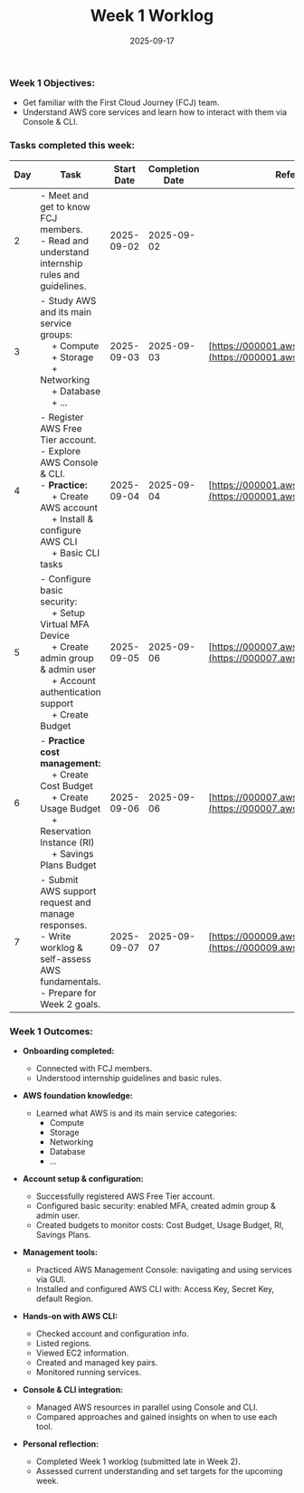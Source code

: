 ﻿---
title: "Week 1 Worklog"
date: 2025-09-17
weight: 1
chapter: false
pre: " <b> 1.1. </b> "
---


### Week 1 Objectives:

* Get familiar with the First Cloud Journey (FCJ) team.
* Understand AWS core services and learn how to interact with them via Console & CLI.

### Tasks completed this week:

| Day | Task                                                                                                                                                                                       | Start Date   | Completion Date | Reference                                                                 |
| --- |-------------------------------------------------------------------------------------------------------------------------------------------------------------------------------------------| -------------| ----------------|---------------------------------------------------------------------------|
| 2   | - Meet and get to know FCJ members.<br> - Read and understand internship rules and guidelines.                                                                                             | 2025-09-02   | 2025-09-02      |                                                                           |
| 3   | - Study AWS and its main service groups:<br>&emsp; + Compute <br>&emsp; + Storage <br>&emsp; + Networking <br>&emsp; + Database <br>&emsp; + ...                                           | 2025-09-03   | 2025-09-03      | [https://000001.awsstudygroup.com/en/](https://000001.awsstudygroup.com/en/) |
| 4   | - Register AWS Free Tier account.<br> - Explore AWS Console & CLI.<br>- **Practice:**<br>&emsp; + Create AWS account <br>&emsp; + Install & configure AWS CLI <br>&emsp; + Basic CLI tasks | 2025-09-04   | 2025-09-04      | [https://000001.awsstudygroup.com/en/](https://000001.awsstudygroup.com/en/) |
| 5   | - Configure basic security:<br>&emsp; + Setup Virtual MFA Device <br>&emsp; + Create admin group & admin user <br>&emsp; + Account authentication support <br>&emsp; + Create Budget       | 2025-09-05   | 2025-09-06      | [https://000007.awsstudygroup.com/en/](https://000007.awsstudygroup.com/en/) |
| 6   | - **Practice cost management:**<br>&emsp; + Create Cost Budget <br>&emsp; + Create Usage Budget <br>&emsp; + Reservation Instance (RI) <br>&emsp; + Savings Plans Budget                   | 2025-09-06   | 2025-09-06      | [https://000007.awsstudygroup.com/en/](https://000007.awsstudygroup.com/en/) |
| 7   | - Submit AWS support request and manage responses.<br>- Write worklog & self-assess AWS fundamentals.<br>- Prepare for Week 2 goals.                                                       | 2025-09-07   | 2025-09-07      | [https://000009.awsstudygroup.com/en/](https://000009.awsstudygroup.com/en/) |

### Week 1 Outcomes:

* **Onboarding completed:**
    - Connected with FCJ members.
    - Understood internship guidelines and basic rules.

* **AWS foundation knowledge:**
    - Learned what AWS is and its main service categories:
        * Compute
        * Storage
        * Networking
        * Database
        * ...

* **Account setup & configuration:**
    - Successfully registered AWS Free Tier account.
    - Configured basic security: enabled MFA, created admin group & admin user.
    - Created budgets to monitor costs: Cost Budget, Usage Budget, RI, Savings Plans.

* **Management tools:**
    - Practiced AWS Management Console: navigating and using services via GUI.
    - Installed and configured AWS CLI with: Access Key, Secret Key, default Region.

* **Hands-on with AWS CLI:**
    - Checked account and configuration info.
    - Listed regions.
    - Viewed EC2 information.
    - Created and managed key pairs.
    - Monitored running services.

* **Console & CLI integration:**
    - Managed AWS resources in parallel using Console and CLI.
    - Compared approaches and gained insights on when to use each tool.

* **Personal reflection:**
    - Completed Week 1 worklog (submitted late in Week 2).
    - Assessed current understanding and set targets for the upcoming week.
